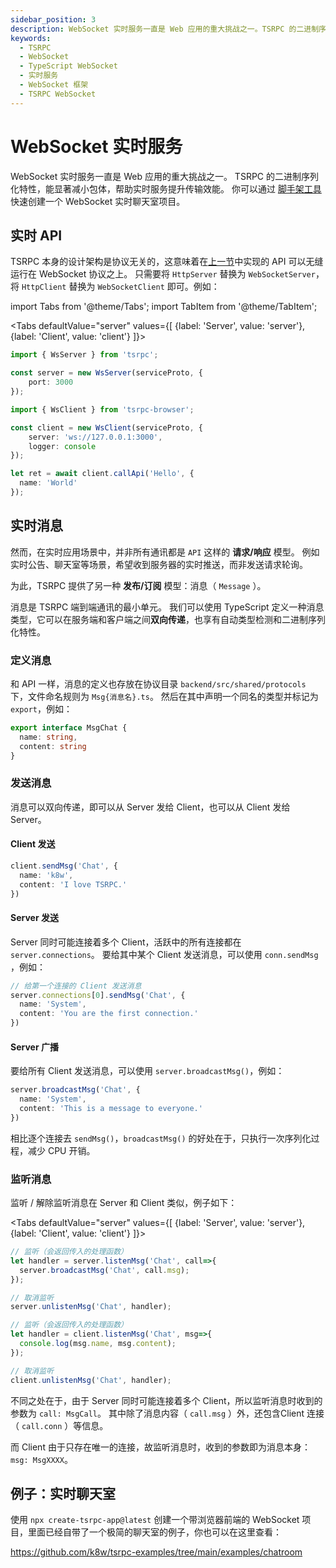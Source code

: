```yaml
---
sidebar_position: 3
description: WebSocket 实时服务一直是 Web 应用的重大挑战之一。TSRPC 的二进制序列化特性，能显著减小包体，帮助实时服务提升传输效能。你可以通过 npx create-tsrpc-app@latest 快速创建一个 WebSocket 实时聊天室项目。
keywords:
  - TSRPC
  - WebSocket
  - TypeScript WebSocket
  - 实时服务
  - WebSocket 框架
  - TSRPC WebSocket
---
```


# WebSocket 实时服务

WebSocket 实时服务一直是 Web 应用的重大挑战之一。
TSRPC 的二进制序列化特性，能显著减小包体，帮助实时服务提升传输效能。
你可以通过 [脚手架工具](create-tsrpc-app.md) 快速创建一个 WebSocket 实时聊天室项目。

## 实时 API
TSRPC 本身的设计架构是协议无关的，这意味着在[上一节](the-first-api.md)中实现的 API 可以无缝运行在 WebSocket 协议之上。
只需要将 `HttpServer` 替换为 `WebSocketServer`，将 `HttpClient` 替换为 `WebSocketClient` 即可。例如：

import Tabs from '@theme/Tabs';
import TabItem from '@theme/TabItem';

<Tabs
  defaultValue="server"
  values={[
    {label: 'Server', value: 'server'},
    {label: 'Client', value: 'client'}
  ]}>
  <TabItem value="server">

```ts
import { WsServer } from 'tsrpc';

const server = new WsServer(serviceProto, {
    port: 3000
});
```

  </TabItem>

  <TabItem value="client">

```ts
import { WsClient } from 'tsrpc-browser';

const client = new WsClient(serviceProto, {
    server: 'ws://127.0.0.1:3000',
    logger: console
});

let ret = await client.callApi('Hello', { 
  name: 'World'
});
```

  </TabItem>
</Tabs>

## 实时消息

然而，在实时应用场景中，并非所有通讯都是 `API` 这样的 **请求/响应** 模型。
例如实时公告、聊天室等场景，希望收到服务器的实时推送，而非发送请求轮询。

为此，TSRPC 提供了另一种 **发布/订阅** 模型：消息（ `Message` ）。

消息是 TSRPC 端到端通讯的最小单元。
我们可以使用 TypeScript 定义一种消息类型，它可以在服务端和客户端之间**双向传递**，也享有自动类型检测和二进制序列化特性。

### 定义消息

和 API 一样，消息的定义也存放在协议目录 `backend/src/shared/protocols` 下，文件命名规则为 `Msg{消息名}.ts`。
然后在其中声明一个同名的类型并标记为 `export`，例如：

```ts title="MsgChat.ts"
export interface MsgChat {
  name: string,
  content: string
}
```

### 发送消息

消息可以双向传递，即可以从 Server 发给 Client，也可以从 Client 发给 Server。

#### Client 发送
```ts
client.sendMsg('Chat', {
  name: 'k8w',
  content: 'I love TSRPC.'
})
```

#### Server 发送
Server 同时可能连接着多个 Client，活跃中的所有连接都在 `server.connections`。
要给其中某个 Client 发送消息，可以使用 `conn.sendMsg` ，例如：
```ts
// 给第一个连接的 Client 发送消息
server.connections[0].sendMsg('Chat', {
  name: 'System',
  content: 'You are the first connection.'
})
```

#### Server 广播

要给所有 Client 发送消息，可以使用 `server.broadcastMsg()`，例如：
```ts
server.broadcastMsg('Chat', {
  name: 'System',
  content: 'This is a message to everyone.'
})
```

相比逐个连接去 `sendMsg()`，`broadcastMsg()` 的好处在于，只执行一次序列化过程，减少 CPU 开销。

### 监听消息

监听 / 解除监听消息在 Server 和 Client 类似，例子如下：

<Tabs
  defaultValue="server"
  values={[
    {label: 'Server', value: 'server'},
    {label: 'Client', value: 'client'}
  ]}>
  <TabItem value="server">

```ts
// 监听（会返回传入的处理函数）
let handler = server.listenMsg('Chat', call=>{
  server.broadcastMsg('Chat', call.msg);
});

// 取消监听
server.unlistenMsg('Chat', handler);
```

  </TabItem>

  <TabItem value="client">

```ts
// 监听（会返回传入的处理函数）
let handler = client.listenMsg('Chat', msg=>{
  console.log(msg.name, msg.content);
});

// 取消监听
client.unlistenMsg('Chat', handler);
```

  </TabItem>
</Tabs>

不同之处在于，由于 Server 同时可能连接着多个 Client，所以监听消息时收到的参数为 `call: MsgCall`。
其中除了消息内容（ `call.msg` ）外，还包含Client 连接（ `call.conn` ）等信息。

而 Client 由于只存在唯一的连接，故监听消息时，收到的参数即为消息本身：`msg: MsgXXXX`。

## 例子：实时聊天室

使用 `npx create-tsrpc-app@latest` 创建一个带浏览器前端的 WebSocket 项目，里面已经自带了一个极简的聊天室的例子，你也可以在这里查看：

https://github.com/k8w/tsrpc-examples/tree/main/examples/chatroom